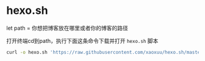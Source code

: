 # hexo.sh


let path = 你想把博客放在哪里或者你的博客的路径

打开终端cd到path，执行下面这条命令下载并打开 `hexo.sh` 脚本

```bash
curl -o hexo.sh 'https://raw.githubusercontent.com/xaoxuu/hexo.sh/master/hexo.sh' && . hexo.sh
```
